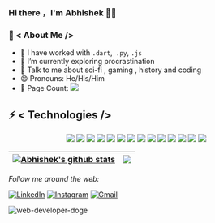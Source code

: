 ### Hi there ，I'm Abhishek 🙋‍♂️


### 🤵 < About Me />
- 🤔 I have worked with  ```.dart```,``` .py```, ```.js```
- 🌱 I’m currently exploring procrastination
- 💬 Talk to me about sci-fi , gaming , history and coding
- 😄 Pronouns: He/His/Him
- 🧮 Page Count: <img src="https://visitor-badge.laobi.icu/badge?page_id=maa-atk">


## ⚡ < Technologies />
<p align="center">
<img src="https://img.shields.io/badge/-dart-black?style=flat-square&logo=dart">
<img src="https://img.shields.io/badge/-Python-black?style=flat-square&logo=Python">
<img src="https://img.shields.io/badge/-JavaScript-black?style=flat-square&logo=javascript">
<img src="https://img.shields.io/badge/-java-black?style=flat-square&logo=java">
<img src="https://img.shields.io/badge/-HTML5-black?style=flat-square&logo=html5&logoColor=white">
<img src="https://img.shields.io/badge/-CSS3-black?style=flat-square&logo=css3">
<img src="https://img.shields.io/badge/-Bootstrap-black?style=flat-square&logo=bootstrap">
<img src="https://img.shields.io/badge/-GraphQL-black?style=flat-square&logo=graphql">
<img src="https://img.shields.io/badge/-Heroku-black?style=flat-square&logo=heroku">
<img src="https://img.shields.io/badge/-Digital%20Ocean-black?style=flat-square&logo=digitalocean">
<img src="https://img.shields.io/badge/Firebase-black?style=flat-square&logo=firebase">
<img src="https://img.shields.io/badge/-Git-black?style=flat-square&logo=git">
<img src="https://img.shields.io/badge/-GitHub-black?style=flat-square&logo=github">
<img src="https://img.shields.io/badge/-flutter-black?style=flat-square&logo=flutter">

</p>

| <a href="https://github.com/maa-atk/github-readme-stats"><img align="center" src="https://github-readme-stats.vercel.app/api?username=maa-atk&show_icons=true&include_all_commits=true&theme=solarized_dark&hide_border=true" alt="Abhishek's github stats" /></a> | <a href="https://github.com/maa-atk/github-readme-stats"><img align="center" src="https://github-readme-stats.vercel.app/api/top-langs/?username=maa-atk&theme=dark&exclude_repo=ANN,CNN&layout=compact&theme=buefy&hide_border=true" /></a> |
| ------------- | ------------- |


<i>Follow me around the web:</i><br>

<a href="https://www.linkedin.com/in/abhishek-thazhethe-kalathil/" target="_blank"><img src="https://img.shields.io/badge/LinkedIn-%230077B5.svg?&style=flat-square&logo=linkedin&logoColor=white" alt="LinkedIn"></a>
<a href="https://www.instagram.com/abhi_t.k_" target="_blank"><img src="https://img.shields.io/badge/Instagram-%23E4405F.svg?&style=flat-square&logo=instagram&logoColor=white" alt="Instagram"></a>
<a href="mailto:maa.abhitk@gmail.com" target="_blank"><img src="https://img.shields.io/badge/-maa.abhitk@gmail.com-c14438?style=flat-square&logo=Gmail&logoColor=white&link=mailto:maa.abhitk@gmail.com)" alt="Gmail"></a>


![web-developer-doge](https://user-images.githubusercontent.com/59571289/162607951-1db4174e-1040-4e23-a7b9-5c4d1b4f955c.jpg)



<!--
**maa-atk/maa-atk** is a ✨ _special_ ✨ repository because its `README.md` (this file) appears on your GitHub profile.

Here are some ideas to get you started:

- 🔭 I’m currently working on ...
- 🌱 I’m currently learning ...
- 👯 I’m looking to collaborate on ...
- 🤔 I’m looking for help with ...
- 💬 Ask me about ...
- 📫 How to reach me: ...
- 😄 Pronouns: ...
- ⚡ Fun fact: ...
-->
